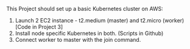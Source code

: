 This Project should set up a basic Kubernetes cluster on AWS:
1. Launch 2 EC2 instance - t2.medium (master) and t2.micro (worker) [Code in Project 3]
2. Install node specific Kubernetes in both. (Scripts in Github)
3. Connect worker to master with the join command.